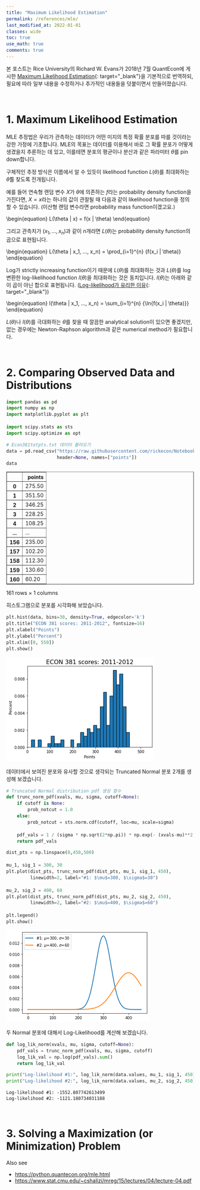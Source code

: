 ```yaml
---
title: "Maximum Likelihood Estimation"
permalink: /references/mle/
last_modified_at: 2022-01-01
classes: wide
toc: true
use_math: true
comments: true
---
```


본 포스트는 Rice University의 Richard W. Evans가 2018년 7월 QuantEcon에 게시한 [Maximum Likelihood Estimation](https://notes.quantecon.org/submission/5b3b102eb9eab00015b89f8e){: target="_blank"}을 기본적으로 번역하되, 필요에 따라 일부 내용을 수정하거나 추가적인 내용들을 덧붙이면서 만들어졌습니다.

<br>

# 1. Maximum Likelihood Estimation

MLE 추정법은 우리가 관측하는 데이터가 어떤 미지의 특정 확률 분포를 따를 것이라는 강한 가정에 기초합니다. MLE의 목표는 데이터를 이용해서 바로 그 확률 분포가 어떻게 생겼을지 추론하는 데 있고, 이를테면 분포의 평균이나 분산과 같은 파라미터 $\theta$를 pin down합니다.

구체적인 추정 방식은 이름에서 알 수 있듯이 likelihood function $L(\theta)$를 최대화하는 $\hat \theta$를 찾도록 전개됩니다.

예를 들어 연속형 랜덤 변수 $X$가 $\theta$에 의존하는 $f$라는 probability density function을 가진다면, $X=x$라는 하나의 값이 관찰될 때 다음과 같이 likelihood function을 정의할 수 있습니다. (이산형 랜덤 변수라면 probability mass function이겠고요.)

\begin{equation}
    L(\theta | x) = f(x | \theta)
\end{equation}

그리고 관측치가 $(x_1, ..., x_n)$과 같이 $n$개라면 $L(\theta)$는 probability density function의 곱으로 표현됩니다.

\begin{equation}
    L(\theta | x_1, ..., x_n) = \prod_{i=1}^{n} {f(x_i | \theta)}
\end{equation}

Log가 strictly increasing function이기 때문에 $L(\theta)$를 최대화하는 것과 $L(\theta)$를 log 변환한 log-likelihood function $l(\theta)$을 최대화하는 것은 동치입니다. $l(\theta)$는 아래와 같이 곱이 아닌 합으로 표현됩니다. ([Log-likelihood가 유리한 이유](https://stats.stackexchange.com/questions/70972/why-we-always-put-log-before-the-joint-pdf-when-we-use-mlemaximum-likelihood/70975#70975){: target="_blank"})

\begin{equation}
    l(\theta | x_1, ..., x_n) = \sum_{i=1}^{n} {\ln{f(x_i | \theta)}}
\end{equation}

$L(\theta)$나 $l(\theta)$를 극대화하는 $\theta$를 찾을 때 깔끔한 analytical solution이 있으면 좋겠지만, 없는 경우에는 Newton-Raphson algorithm과 같은 numerical method가 필요합니다.

<br>

# 2. Comparing Observed Data and Distributions


```python
import pandas as pd
import numpy as np
import matplotlib.pyplot as plt

import scipy.stats as sts
import scipy.optimize as opt
```


```python
# Econ381totpts.txt 데이터 불러오기
data = pd.read_csv("https://raw.githubusercontent.com/rickecon/Notebooks/master/MLE/data/Econ381totpts.txt",
                   header=None, names=["points"])
data
```




<div>
<style scoped>
    .dataframe tbody tr th:only-of-type {
        vertical-align: middle;
    }

    .dataframe tbody tr th {
        vertical-align: top;
    }

    .dataframe thead th {
        text-align: right;
    }
</style>
<table border="1" class="dataframe">
  <thead>
    <tr style="text-align: right;">
      <th></th>
      <th>points</th>
    </tr>
  </thead>
  <tbody>
    <tr>
      <th>0</th>
      <td>275.50</td>
    </tr>
    <tr>
      <th>1</th>
      <td>351.50</td>
    </tr>
    <tr>
      <th>2</th>
      <td>346.25</td>
    </tr>
    <tr>
      <th>3</th>
      <td>228.25</td>
    </tr>
    <tr>
      <th>4</th>
      <td>108.25</td>
    </tr>
    <tr>
      <th>...</th>
      <td>...</td>
    </tr>
    <tr>
      <th>156</th>
      <td>235.00</td>
    </tr>
    <tr>
      <th>157</th>
      <td>102.20</td>
    </tr>
    <tr>
      <th>158</th>
      <td>112.30</td>
    </tr>
    <tr>
      <th>159</th>
      <td>130.60</td>
    </tr>
    <tr>
      <th>160</th>
      <td>60.20</td>
    </tr>
  </tbody>
</table>
<p>161 rows × 1 columns</p>
</div>



히스토그램으로 분포를 시각화해 보았습니다.


```python
plt.hist(data, bins=30, density=True, edgecolor='k')
plt.title("ECON 381 scores: 2011-2012", fontsize=16)
plt.xlabel("Points")
plt.ylabel("Percent")
plt.xlim([0, 550])
plt.show()
```


    
<img src="/assets/references/mle_01.png">
    


데이터에서 보여진 분포와 유사할 것으로 생각되는 Truncated Normal 분포 2개를 생성해 보겠습니다.


```python
# Truncated Normal distribution pdf 생성 함수
def trunc_norm_pdf(xvals, mu, sigma, cutoff=None):
    if cutoff is None:
        prob_notcut = 1.0
    else:
        prob_notcut = sts.norm.cdf(cutoff, loc=mu, scale=sigma)
        
    pdf_vals = 1 / (sigma * np.sqrt(2*np.pi)) * np.exp(- (xvals-mu)**2 / (2*sigma**2) / prob_notcut)
    return pdf_vals
```


```python
dist_pts = np.linspace(0,450,500)

mu_1, sig_1 = 300, 30
plt.plot(dist_pts, trunc_norm_pdf(dist_pts, mu_1, sig_1, 450),
         linewidth=2, label="#1: $\mu$=300, $\sigma$=30")

mu_2, sig_2 = 400, 60
plt.plot(dist_pts, trunc_norm_pdf(dist_pts, mu_2, sig_2, 450),
         linewidth=2, label="#2: $\mu$=400, $\sigma$=60")

plt.legend()
plt.show()
```


    
<img src="/assets/references/mle_02.png">
    


두 Normal 분포에 대해서 Log-Likelihood를 계산해 보겠습니다.


```python
def log_lik_norm(xvals, mu, sigma, cutoff=None):
    pdf_vals = trunc_norm_pdf(xvals, mu, sigma, cutoff)
    log_lik_val = np.log(pdf_vals).sum()
    return log_lik_val
```


```python
print("Log-likelihood #1:", log_lik_norm(data.values, mu_1, sig_1, 450))
print("Log-likelihood #2:", log_lik_norm(data.values, mu_2, sig_2, 450))
```

    Log-likelihood #1: -1552.807742613499
    Log-likelihood #2: -1121.180734031188
    

<br>

# 3. Solving a Maximization (or Minimization) Problem

Also see
- https://python.quantecon.org/mle.html
- https://www.stat.cmu.edu/~cshalizi/mreg/15/lectures/04/lecture-04.pdf
